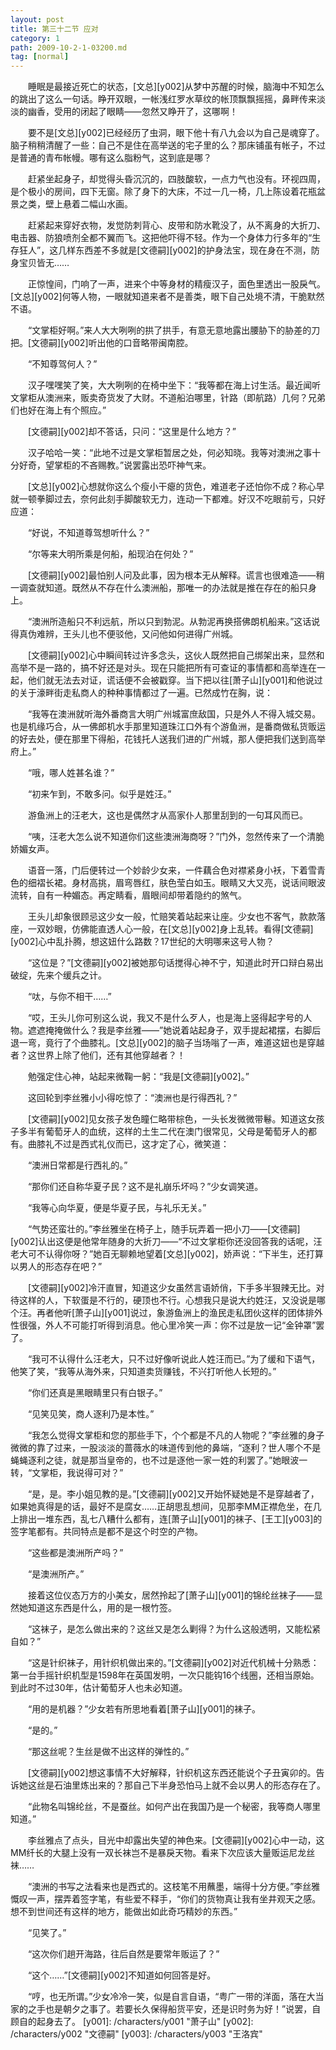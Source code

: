 ```yaml
---
layout: post
title: 第三十二节 应对
category: 1
path: 2009-10-2-1-03200.md
tag: [normal]
---
```


　　睡眠是最接近死亡的状态，[文总][y002]从梦中苏醒的时候，脑海中不知怎么的跳出了这么一句话。睁开双眼，一帐浅红罗水草纹的帐顶飘飘摇摇，鼻畔传来淡淡的幽香，受用的闭起了眼睛——忽然又睁开了，这哪啊！

　　要不是[文总][y002]已经经历了虫洞，眼下他十有八九会以为自己是魂穿了。脑子稍稍清醒了一些：自己不是住在高举送的宅子里的么？那床铺虽有帐子，不过是普通的青布帐幔。哪有这么脂粉气，这到底是哪？

　　赶紧坐起身子，却觉得头昏沉沉的，四肢酸软，一点力气也没有。环视四周，是个极小的房间，四下无窗。除了身下的大床，不过一几一椅，几上陈设着花瓶盆景之类，壁上悬着二幅山水画。

　　赶紧起来穿好衣物，发觉防刺背心、皮带和防水靴没了，从不离身的大折刀、电击器、防狼喷剂全都不翼而飞。这把他吓得不轻。作为一个身体力行多年的“生存狂人”，这几样东西差不多就是[文德嗣][y002]的护身法宝，现在身在不测，防身宝贝皆无……

　　正惊惶间，门响了一声，进来个中等身材的精瘦汉子，面色里透出一股戾气。[文总][y002]何等人物，一眼就知道来者不是善类，眼下自己处境不清，干脆默然不语。

　　“文掌柜好啊。”来人大大咧咧的拱了拱手，有意无意地露出腰胁下的胁差的刀把。[文德嗣][y002]听出他的口音略带闽南腔。

　　“不知尊驾何人？”

　　汉子嘿嘿笑了笑，大大咧咧的在椅中坐下：“我等都在海上讨生活。最近闻听文掌柜从澳洲来，贩卖奇货发了大财。不道船泊哪里，针路（即航路）几何？兄弟们也好在海上有个照应。”

　　[文德嗣][y002]却不答话，只问：“这里是什么地方？”

　　汉子哈哈一笑：“此地不过是文掌柜暂居之处，何必知晓。我等对澳洲之事十分好奇，望掌柜的不吝赐教。”说罢露出恐吓神气来。

　　[文总][y002]心想就你这么个瘦小干瘪的货色，难道老子还怕你不成？称心早就一顿拳脚过去，奈何此刻手脚酸软无力，连动一下都难。好汉不吃眼前亏，只好应道：

　　“好说，不知道尊驾想听什么？”

　　“尔等来大明所乘是何船，船现泊在何处？”

　　[文德嗣][y002]最怕别人问及此事，因为根本无从解释。谎言也很难造——稍一调查就知道。既然从不存在什么澳洲船，那唯一的办法就是推在存在的船只身上。

　　“澳洲所造船只不利远航，所以只到勃泥。从勃泥再换搭佛朗机船来。”这话说得真伪难辨，王头儿也不便驳他，又问他如何进得广州城。

　　[文德嗣][y002]心中瞬间转过许多念头，这伙人既然把自己绑架出来，显然和高举不是一路的，搞不好还是对头。现在只能把所有可查证的事情都和高举连在一起，他们就无法去对证，谎话便不会被戳穿。当下把以往[萧子山][y001]和他说过的关于濠畔街走私商人的种种事情都过了一遍。已然成竹在胸，说：

　　“我等在澳洲就听海外番商言大明广州城富庶敌国，只是外人不得入城交易。也是机缘巧合，从一佛郎机水手那里知道珠江口外有个游鱼洲，是番商做私货贩运的好去处，便在那里下得船，花钱托人送我们进的广州城，那人便把我们送到高举府上。”

　　“哦，哪人姓甚名谁？”

　　“初来乍到，不敢多问。似乎是姓汪。”

　　游鱼洲上的汪老大，这也是偶然才从高家仆人那里刮到的一句耳风而已。

　　“咦，汪老大怎么说不知道你们这些澳洲海商呀？”门外，忽然传来了一个清脆娇媚女声。

　　语音一落，门后便转过一个妙龄少女来，一件藕合色对襟紧身小袄，下着雪青色的细褶长裙。身材高挑，眉弯唇红，肤色莹白如玉。眼睛又大又亮，说话间眼波流转，自有一种媚态。再定睛看，眉眼间却带着隐约的煞气。

　　王头儿却象很顾忌这少女一般，忙赔笑着站起来让座。少女也不客气，款款落座，一双妙眼，仿佛能直透人心一般，在[文总][y002]身上乱转。看得[文德嗣][y002]心中乱扑腾，想这妞什么路数？17世纪的大明哪来这号人物？

　　“这位是？”[文德嗣][y002]被她那句话搅得心神不宁，知道此时开口辩白易出破绽，先来个缓兵之计。

　　“呔，与你不相干……”

　　“哎，王头儿你可别这么说，我又不是什么歹人，也是海上竖得起字号的人物。遮遮掩掩做什么？我是李丝雅——”她说着站起身子，双手提起裙摆，右脚后退一弯，竟行了个曲膝礼。[文总][y002]的脑子当场嗡了一声，难道这妞也是穿越者？这世界上除了他们，还有其他穿越者？！

　　勉强定住心神，站起来微鞠一躬：“我是[文德嗣][y002]。”

　　这回轮到李丝雅小小得吃惊了：“澳洲也是行得西礼？”

　　[文德嗣][y002]见女孩子发色瞳仁略带棕色，一头长发微微带鬈。知道这女孩子多半有葡萄牙人的血统，这样的土生二代在澳门很常见，父母是葡萄牙人的都有。曲膝礼不过是西式礼仪而已，这才定了心，微笑道：

　　“澳洲日常都是行西礼的。”

　　“那你们还自称华夏子民？这不是礼崩乐坏吗？”少女调笑道。

　　“我等心向华夏，便是华夏子民，与礼乐无关。”

　　“气势还蛮壮的。”李丝雅坐在椅子上，随手玩弄着一把小刀——[文德嗣][y002]认出这便是他常年随身的大折刀——“不过文掌柜你还没回答我的话呢，汪老大可不认得你呀？”她百无聊赖地望着[文总][y002]，娇声说：“下半生，还打算以男人的形态存在吧？”

　　[文德嗣][y002]冷汗直冒，知道这少女虽然言语娇俏，下手多半狠辣无比。对待这样的人，下软蛋是不行的，硬顶也不行。心想我只是说大约姓汪，又没说是哪个汪。再者他听[萧子山][y001]说过，象游鱼洲上的渔民走私团伙这样的团体排外性很强，外人不可能打听得到消息。他心里冷笑一声：你不过是放一记“金钟罩”罢了。

　　“我可不认得什么汪老大，只不过好像听说此人姓汪而已。”为了缓和下语气，他笑了笑，“我等从海外来，只知道卖货赚钱，不兴打听他人长短的。”

　　“你们还真是黑眼睛里只有白银子。”

　　“见笑见笑，商人逐利乃是本性。”

　　“我怎么觉得文掌柜和您的那些手下，个个都是不凡的人物呢？”李丝雅的身子微微的靠了过来，一股淡淡的蔷薇水的味道传到他的鼻端，“逐利？世人哪个不是蝇蝇逐利之徒，就是那当皇帝的，也不过是逐他一家一姓的利罢了。”她眼波一转，“文掌柜，我说得可对？”

　　“是，是。李小姐见教的是。”[文德嗣][y002]又开始怀疑她是不是穿越者了，如果她真得是的话，最好不是腐女……正胡思乱想间，见那李MM正襟危坐，在几上排出一堆东西，乱七八糟什么都有，连[萧子山][y001]的袜子、[王工][y003]的签字笔都有。共同特点是都不是这个时空的产物。

　　“这些都是澳洲所产吗？”

　　“是澳洲所产。”

　　接着这位仪态万方的小美女，居然拎起了[萧子山][y001]的锦纶丝袜子——显然她知道这东西是什么，用的是一根竹签。

　　“这袜子，是怎么做出来的？这丝又是怎么剿得？为什么这般透明，又能松紧自如？”

　　“这是针织袜子，用针织机做出来的。”[文德嗣][y002]对近代机械十分熟悉：第一台手摇针织机型是1598年在英国发明，一次只能钩16个线圈，还相当原始。到此时不过30年，估计葡萄牙人也未必知道。

　　“用的是机器？”少女若有所思地看着[萧子山][y001]的袜子。

　　“是的。”

　　“那这丝呢？生丝是做不出这样的弹性的。”

　　[文德嗣][y002]想这事情不大好解释，针织机这东西还能说个子丑寅卯的。告诉她这丝是石油里炼出来的？那自己下半身恐怕马上就不会以男人的形态存在了。

　　“此物名叫锦纶丝，不是蚕丝。如何产出在我国乃是一个秘密，我等商人哪里知道。”

　　李丝雅点了点头，目光中却露出失望的神色来。[文德嗣][y002]心中一动，这MM纤长的大腿上没有一双长袜岂不是暴戾天物。看来下次应该大量贩运尼龙丝袜……

　　“澳洲的书写之法看来也是西式的。这枝笔不用蘸墨，端得十分方便。”李丝雅慨叹一声，摆弄着签字笔，有些爱不释手，“你们的货物真让我有坐井观天之感。想不到世间还有这样的地方，能做出如此奇巧精妙的东西。”

　　“见笑了。”

　　“这次你们趟开海路，往后自然是要常年贩运了？”

　　“这个……”[文德嗣][y002]不知道如何回答是好。

　　“哼，也无所谓。”少女冷冷一笑，似是自言自语，“粤广一带的洋面，落在大当家的之手也是朝夕之事了。若要长久保得船货平安，还是识时务为好！”说罢，自顾自的起身去了。
[y001]: /characters/y001 "萧子山"
[y002]: /characters/y002 "文德嗣"
[y003]: /characters/y003 "王洛宾"
